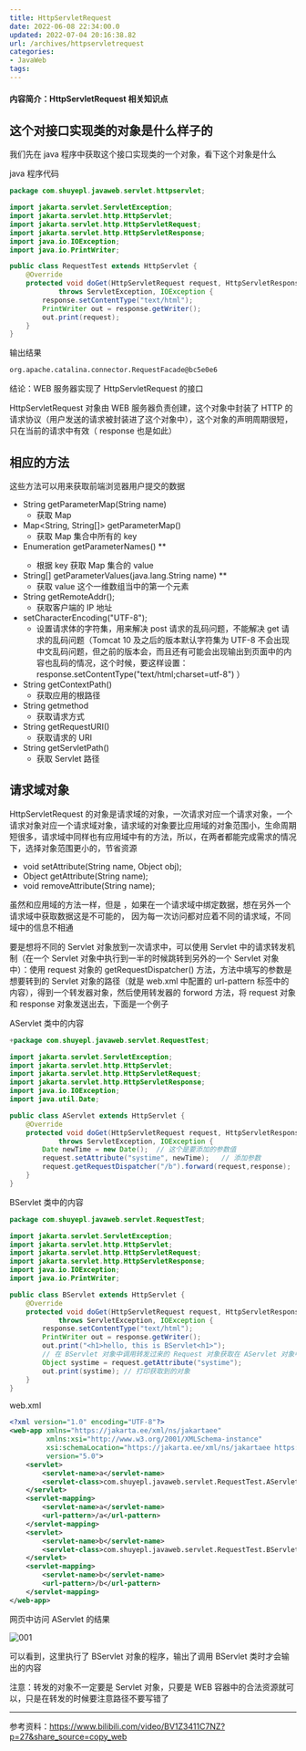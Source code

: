 ```yaml
---
title: HttpServletRequest
date: 2022-06-08 22:34:00.0
updated: 2022-07-04 20:16:38.82
url: /archives/httpservletrequest
categories: 
- JavaWeb
tags: 
---
```




#### 内容简介：HttpServletRequest 相关知识点

<!--more-->

## 这个对接口实现类的对象是什么样子的

我们先在 java 程序中获取这个接口实现类的一个对象，看下这个对象是什么

java 程序代码

~~~java
package com.shuyepl.javaweb.servlet.httpservlet;

import jakarta.servlet.ServletException;
import jakarta.servlet.http.HttpServlet;
import jakarta.servlet.http.HttpServletRequest;
import jakarta.servlet.http.HttpServletResponse;
import java.io.IOException;
import java.io.PrintWriter;

public class RequestTest extends HttpServlet {
    @Override
    protected void doGet(HttpServletRequest request, HttpServletResponse response) 
        	throws ServletException, IOException {
        response.setContentType("text/html");
        PrintWriter out = response.getWriter();
        out.print(request);
    }
}
~~~

输出结果

~~~txt
org.apache.catalina.connector.RequestFacade@bc5e0e6
~~~

结论：WEB 服务器实现了 HttpServletRequest 的接口

HttpServletRequest 对象由 WEB 服务器负责创建，这个对象中封装了 HTTP 的请求协议（用户发送的请求被封装进了这个对象中），这个对象的声明周期很短，只在当前的请求中有效（ response 也是如此）

## 相应的方法

这些方法可以用来获取前端浏览器用户提交的数据

- String getParameterMap(String name)
  - 获取 Map
- Map<String, String[]> getParameterMap()
  - 获取 Map 集合中所有的 key
- Enumeration<String> getParameterNames()    **
  -  根据 key 获取 Map 集合的 value
- String[] getParameterValues(java.lang.String name)    **
  - 获取 value 这个一维数组当中的第一个元素
- String getRemoteAddr();
  - 获取客户端的 IP 地址
- setCharacterEncoding("UTF-8");
  - 设置请求体的字符集，用来解决 post 请求的乱码问题，不能解决 get 请求的乱码问题（Tomcat 10 及之后的版本默认字符集为 UTF-8 不会出现中文乱码问题，但之前的版本会，而且还有可能会出现输出到页面中的内容也乱码的情况，这个时候，要这样设置：response.setContentType("text/html;charset=utf-8") ）
- String getContextPath()
  - 获取应用的根路径
- String getmethod
  - 获取请求方式
- String getRequestURI()
  - 获取请求的 URI
- String getServletPath()
  - 获取 Servlet 路径

## 请求域对象

HttpServletRequest 的对象是请求域的对象，一次请求对应一个请求对象，一个请求对象对应一个请求域对象，请求域的对象要比应用域的对象范围小，生命周期短很多，请求域中同样也有应用域中有的方法，所以，在两者都能完成需求的情况下，选择对象范围更小的，节省资源

- void setAttribute(String name, Object obj);
- Object getAttribute(String name);
- void removeAttribute(String name);

虽然和应用域的方法一样，但是 ，如果在一个请求域中绑定数据，想在另外一个请求域中获取数据这是不可能的， 因为每一次访问都对应着不同的请求域，不同域中的信息不相通

要是想将不同的 Servlet 对象放到一次请求中，可以使用 Servlet 中的请求转发机制（在一个 Servlet 对象中执行到一半的时候跳转到另外的一个 Servlet 对象中）：使用 request 对象的 getRequestDispatcher() 方法，方法中填写的参数是想要转到的 Servlet 对象的路径（就是 web.xml 中配置的 url-pattern 标签中的内容），得到一个转发器对象，然后使用转发器的 forword 方法，将 request 对象和 response 对象发送出去，下面是一个例子

AServlet 类中的内容

~~~java
+package com.shuyepl.javaweb.servlet.RequestTest;

import jakarta.servlet.ServletException;
import jakarta.servlet.http.HttpServlet;
import jakarta.servlet.http.HttpServletRequest;
import jakarta.servlet.http.HttpServletResponse;
import java.io.IOException;
import java.util.Date;

public class AServlet extends HttpServlet {
    @Override
    protected void doGet(HttpServletRequest request, HttpServletResponse response) 
        	throws ServletException, IOException {
        Date newTime = new Date();  // 这个是要添加的参数值
        request.setAttribute("systime", newTime);   // 添加参数
        request.getRequestDispatcher("/b").forward(request,response);   // 将 request 对象转发到 BServlet 对象中
    }
}
~~~

BServlet 类中的内容

~~~java
package com.shuyepl.javaweb.servlet.RequestTest;

import jakarta.servlet.ServletException;
import jakarta.servlet.http.HttpServlet;
import jakarta.servlet.http.HttpServletRequest;
import jakarta.servlet.http.HttpServletResponse;
import java.io.IOException;
import java.io.PrintWriter;

public class BServlet extends HttpServlet {
    @Override
    protected void doGet(HttpServletRequest request, HttpServletResponse response) 
        	throws ServletException, IOException {
        response.setContentType("text/html");
        PrintWriter out = response.getWriter();
        out.print("<h1>hello, this is BServlet<h1>");
        // 在 BServlet 对象中调用转发过来的 Request 对象获取在 AServlet 对象中添加的参数
        Object systime = request.getAttribute("systime");
        out.print(systime); // 打印获取到的对象
    }
}
~~~

web.xml

~~~xml
<?xml version="1.0" encoding="UTF-8"?>
<web-app xmlns="https://jakarta.ee/xml/ns/jakartaee"
         xmlns:xsi="http://www.w3.org/2001/XMLSchema-instance"
         xsi:schemaLocation="https://jakarta.ee/xml/ns/jakartaee https://jakarta.ee/xml/ns/jakartaee/web-app_5_0.xsd"
         version="5.0">
    <servlet>
        <servlet-name>a</servlet-name>
        <servlet-class>com.shuyepl.javaweb.servlet.RequestTest.AServlet</servlet-class>
    </servlet>
    <servlet-mapping>
        <servlet-name>a</servlet-name>
        <url-pattern>/a</url-pattern>
    </servlet-mapping>
    <servlet>
        <servlet-name>b</servlet-name>
        <servlet-class>com.shuyepl.javaweb.servlet.RequestTest.BServlet</servlet-class>
    </servlet>
    <servlet-mapping>
        <servlet-name>b</servlet-name>
        <url-pattern>/b</url-pattern>
    </servlet-mapping>
</web-app>
~~~

网页中访问 AServlet 的结果

![001](http://img.shuyepl.com/202207042008908.png)

可以看到，这里执行了 BServlet 对象的程序，输出了调用 BServlet 类时才会输出的内容

注意：转发的对象不一定要是 Servlet 对象，只要是 WEB 容器中的合法资源就可以，只是在转发的时候要注意路径不要写错了

---

参考资料：https://www.bilibili.com/video/BV1Z3411C7NZ?p=27&share_source=copy_web
